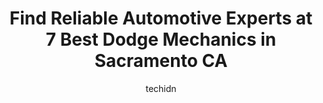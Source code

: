 ---
layout: ampstory
image: https://images.unsplash.com/photo-1617814076231-2c58846db944?ixlib=rb-4.0.3&ixid=MnwxMjA3fDB8MHxwaG90by1wYWdlfHx8fGVufDB8fHx8&auto=format&fit=crop&w=640&h=853&q=80
author: techidn
featured: false
description: If youre in need of trustworthy and skilled Dodge Mechanic in Sacramento CA, USA, youll be pleased to discover the 7 best Dodge Mechanic in town. Their expertise and commitment to customer
title: Find Reliable Automotive Experts at 7 Best Dodge Mechanics in Sacramento CA
cover:
   title: Find Reliable Automotive Experts at 7 Best Dodge Mechanics in Sacramento CA
   subtitle: Rickpate
   background: https://images.unsplash.com/photo-1617814076231-2c58846db944?ixlib=rb-4.0.3&ixid=MnwxMjA3fDB8MHxwaG90by1wYWdlfHx8fGVufDB8fHx8&auto=format&fit=crop&w=640&h=853&q=80

pages: 
 - layout: thirds
   top: <h1>#1 University Automotive</h1>
   bottom: "<p>This place is awesome. I tow all their customers vehicles in for them and have known them for over 6 years. They do amazing and honest work. HIGHLY RECOMMENDED</p>"
   background: https://www.knot35.com/toplist/wp-content/uploads/2023/06/best-dodge-mechanic-1-in-sacramento-ca-1685835127.jpeg
   backgroundblur: true
 - layout: thirds
   top: <h1>#2 Made in America / Made in Japan Sacramento Automotive Repair</h1>
   bottom: "<p>2609 Fulton Ave, Sacramento, CA 95821, United States</p>"
   background: https://www.knot35.com/toplist/wp-content/uploads/2023/06/best-dodge-mechanic-2-in-sacramento-ca-1685835127.jpeg
   cta:
      link: https://www.knot35.com/toplist/find-reliable-automotive-experts-at-7-best-dodge-mechanics-in-sacramento-ca/
      text: Find Reliable Automotive Experts at 7 Best Dodge Mechanics in Sacramento CA
 - layout: thirds
   top: <h1>#3 Precision Automotive Service</h1>
   bottom: "<p>2850 47th Ave, Sacramento, CA 95822, United States</p>"
   background: https://www.knot35.com/toplist/wp-content/uploads/2023/06/best-dodge-mechanic-3-in-sacramento-ca-1685835128.jpeg
   cta:
      link: https://www.knot35.com/toplist/find-reliable-automotive-experts-at-7-best-dodge-mechanics-in-sacramento-ca/
      text: Find Reliable Automotive Experts at 7 Best Dodge Mechanics in Sacramento CA
 - layout: thirds
   top: <h1>#4 Franks Automotive</h1>
   bottom: "<p>5220 Folsom Blvd, Sacramento, CA 95819, United States</p>"
   background: https://images.unsplash.com/photo-1608411404720-c8f0417bcdba?ixlib=rb-4.0.3&ixid=MnwxMjA3fDB8MHxwaG90by1wYWdlfHx8fGVufDB8fHx8&auto=format&fit=crop&w=640&h=853&q=80
   cta:
      link: https://www.knot35.com/toplist/find-reliable-automotive-experts-at-7-best-dodge-mechanics-in-sacramento-ca/
      text: Find Reliable Automotive Experts at 7 Best Dodge Mechanics in Sacramento CA
 - layout: thirds
   top: <h1>#5 Black Rock Automotive</h1>
   bottom: "<p>1313 C St, Sacramento, CA 95814, United States</p>"
   background: https://images.unsplash.com/photo-1608501821300-4f99e58bba77?ixlib=rb-4.0.3&ixid=MnwxMjA3fDB8MHxwaG90by1wYWdlfHx8fGVufDB8fHx8&auto=format&fit=crop&w=640&h=853&q=80
   cta:
      link: https://www.knot35.com/toplist/find-reliable-automotive-experts-at-7-best-dodge-mechanics-in-sacramento-ca/
      text: Find Reliable Automotive Experts at 7 Best Dodge Mechanics in Sacramento CA
 - layout: thirds
   top: <h1>#6 Pauls Automotive, Inc.</h1>
   bottom: "<p>1922 O St, Sacramento, CA 95811, United States</p>"
   background: https://images.unsplash.com/photo-1534312527009-56c7016453e6?ixlib=rb-4.0.3&ixid=MnwxMjA3fDB8MHxwaG90by1wYWdlfHx8fGVufDB8fHx8&auto=format&fit=crop&w=640&h=853&q=80
   cta:
      link: https://www.knot35.com/toplist/find-reliable-automotive-experts-at-7-best-dodge-mechanics-in-sacramento-ca/
      text: Find Reliable Automotive Experts at 7 Best Dodge Mechanics in Sacramento CA
 - layout: thirds
   top: <h1>#7 German Star Motors</h1>
   bottom: "<p>561 Haggin Ave, Sacramento, CA 95833, United States</p>"
   background: https://images.unsplash.com/photo-1620421680010-0766ff230392?ixlib=rb-4.0.3&ixid=MnwxMjA3fDB8MHxwaG90by1wYWdlfHx8fGVufDB8fHx8&auto=format&fit=crop&w=640&h=853&q=80
   cta:
      link: https://www.knot35.com/toplist/find-reliable-automotive-experts-at-7-best-dodge-mechanics-in-sacramento-ca/
      text: Find Reliable Automotive Experts at 7 Best Dodge Mechanics in Sacramento CA
 - layout: thirds
   middle: Continue reading...
   background: https://images.unsplash.com/photo-1597773150796-e5c14ebecbf5?ixlib=rb-4.0.3&ixid=MnwxMjA3fDB8MHxwaG90by1wYWdlfHx8fGVufDB8fHx8&auto=format&fit=crop&w=640&h=853&q=80
   cta:
      link: https://www.knot35.com/toplist/find-reliable-automotive-experts-at-7-best-dodge-mechanics-in-sacramento-ca/
      text: Find Reliable Automotive Experts at 7 Best Dodge Mechanics in Sacramento CA
      
---